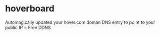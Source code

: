 # hoverboard
Automagically updated your hover.com doman DNS entry to point to your public IP = Free DDNS
